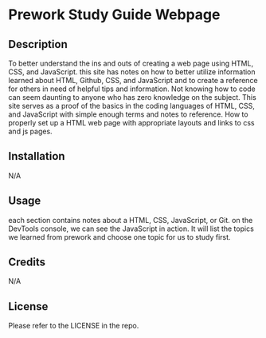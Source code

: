 # Prework Study Guide Webpage

## Description

To better understand the ins and outs of creating a web page using HTML, CSS, and JavaScript. this site has notes on how to better utilize information learned about HTML, Github, CSS, and JavaScript and to create a reference for others in need of helpful tips and information. Not knowing how to code can seem daunting to anyone who has zero knowledge on the subject. This site serves as a proof of the basics in the coding languages of HTML, CSS, and JavaScript with simple enough terms and notes to reference. 
How to properly set up a HTML web page with appropriate layouts and links to css and js pages.

## Installation

N/A

## Usage

each section contains notes about a  HTML, CSS, JavaScript, or Git. on the DevTools console, we can see the JavaScript in action. It will list the topics we learned from prework and choose one topic for us to study first.

## Credits

N/A

## License

Please refer to the LICENSE in the repo.